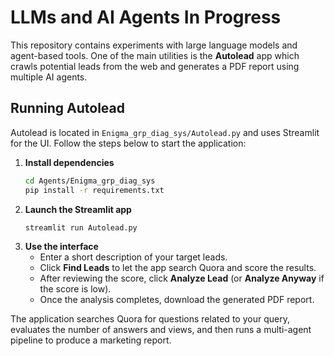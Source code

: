 # LLMs and AI Agents In Progress

This repository contains experiments with large language models and agent-based tools.
One of the main utilities is the **Autolead** app which crawls potential leads from the web
and generates a PDF report using multiple AI agents.

## Running Autolead

Autolead is located in `Enigma_grp_diag_sys/Autolead.py` and uses Streamlit for the UI.
Follow the steps below to start the application:

1. **Install dependencies**
   ```bash
   cd Agents/Enigma_grp_diag_sys
   pip install -r requirements.txt
   ```
2. **Launch the Streamlit app**
   ```bash
   streamlit run Autolead.py
   ```
3. **Use the interface**
   - Enter a short description of your target leads.
   - Click **Find Leads** to let the app search Quora and score the results.
   - After reviewing the score, click **Analyze Lead** (or **Analyze Anyway** if the score is low).
   - Once the analysis completes, download the generated PDF report.

The application searches Quora for questions related to your query, evaluates the number of answers
and views, and then runs a multi-agent pipeline to produce a marketing report.
